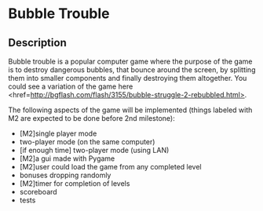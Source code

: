 Bubble Trouble
==============

Description
-------------

Bubble trouble is a popular computer game where the purpose of the game is to destroy dangerous bubbles, that bounce around the screen, by splitting them into smaller components and finally destroying them altogether. You could see a variation of the game <a>here <href=http://bgflash.com/flash/3155/bubble-struggle-2-rebubbled.html></a>.  

The following aspects of the game will be implemented (things labeled with M2 are expected to be done before 2nd milestone):
- [M2]single player mode
- two-player mode (on the same computer)
- [if enough time] two-player mode (using LAN)
- [M2]a gui made with Pygame
- [M2]user could load the game from any completed level
- bonuses dropping randomly
- [M2]timer for completion of levels
- scoreboard
- tests
